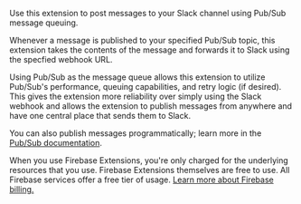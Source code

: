 Use this extension to post messages to your Slack channel using Pub/Sub message queuing.

Whenever a message is published to your specified Pub/Sub topic, this extension takes the contents of the message and forwards it to Slack using the specfied webhook URL.

Using Pub/Sub as the message queue allows this extension to utilize Pub/Sub's performance, queuing capabilities, and retry logic (if desired). This gives the extension more reliability over simply using the Slack webhook and allows the extension to publish messages from anywhere and have one central place that sends them to Slack.

You can also publish messages programmatically; learn more in the [Pub/Sub documentation](https://cloud.google.com/pubsub/docs/publisher).

When you use Firebase Extensions, you're only charged for the underlying resources that you use. Firebase Extensions themselves are free to use. All Firebase services offer a free tier of usage. [Learn more about Firebase billing.](https://firebase.google.com/pricing)
